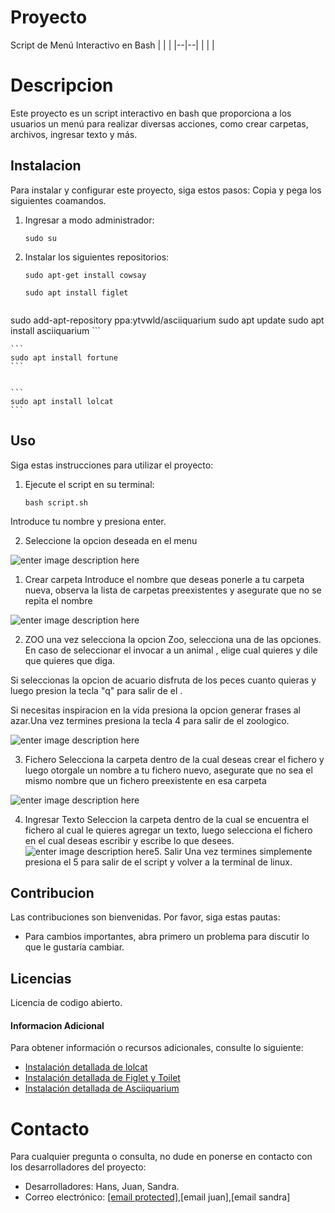
# Proyecto


Script de Menú Interactivo en Bash 
|  |  |
|--|--|
|  |  |

# Descripcion
Este proyecto es un script interactivo en bash que proporciona a los usuarios un menú para realizar diversas acciones, como crear carpetas, archivos, ingresar texto y más.

## Instalacion 

Para instalar y configurar este proyecto, siga estos pasos: Copia y pega los siguientes coamandos.

1.  Ingresar a modo administrador:
    
    ```
    sudo su
    
    ```
    
2.  Instalar los siguientes repositorios:
    
    ```
    sudo apt-get install cowsay
    ```
    
    ```
    sudo apt install figlet 
    ```
    
    ```
   sudo add-apt-repository ppa:ytvwld/asciiquarium
   sudo apt update
   sudo apt install asciiquarium
    ```

    ```
    sudo apt install fortune
    ```
    
    
    ```
    sudo apt install lolcat
    ```
    


## Uso

Siga estas instrucciones para utilizar el proyecto:

1.  Ejecute el script en su terminal:
    
    ```
    bash script.sh
    ```
Introduce tu nombre y presiona enter.

2.  Seleccione  la opcion deseada en el menu
   
![enter image description here](https://i.imgur.com/rWssUw4.png)

1. Crear carpeta
Introduce el nombre que deseas ponerle a tu carpeta nueva, observa la 
lista de carpetas preexistentes y asegurate que no se repita el nombre

![enter image description here](https://i.imgur.com/RCxHi4a.png)
  
2. ZOO
una vez selecciona la opcion Zoo, selecciona una de las opciones. En caso de seleccionar el invocar a un animal , elige cual quieres y dile que quieres que diga.

Si seleccionas la opcion de acuario disfruta de los peces cuanto quieras y luego presion la tecla "q" para salir de el .

Si necesitas inspiracion en la vida presiona la opcion generar frases al azar.Una vez termines presiona la tecla 4 para salir de el zoologico.

![enter image description here](https://i.imgur.com/9gqZPch.png)

3. Fichero
Selecciona la carpeta dentro de la cual deseas crear el fichero y luego otorgale un nombre a tu fichero nuevo, asegurate que no sea el mismo nombre que un fichero preexistente en esa carpeta

![enter image description here](https://i.imgur.com/jytbiJ0.png)

4. Ingresar Texto
Seleccion la carpeta dentro de la cual se encuentra el fichero al cual le quieres agregar un texto, luego selecciona el fichero en el cual deseas escribir y escribe lo que desees.![enter image description here](https://i.imgur.com/LYNsPZ8.png)5. Salir
Una vez termines simplemente presiona el 5 para salir de el script y volver a la terminal de linux.
 
## Contribucion

Las contribuciones son bienvenidas. Por favor, siga estas pautas:

-   Para cambios importantes, abra primero un problema para discutir lo que le gustaría cambiar.
## Licencias
Licencia de codigo abierto.

#### Informacion Adicional

Para obtener información o recursos adicionales, consulte lo siguiente:

-   [Instalación detallada de lolcat](https://esgeeks.com/lolcat-darle-color-terminal-linux/)
-   [Instalación detallada de Figlet y Toilet](https://ubunlog.com/figlet-banners-ascii-terminal/)
-   [Instalación detallada de Asciiquarium](https://www.drivemeca.com/asciiquarium-en-tu-terminal-linux/)

# Contacto

Para cualquier pregunta o consulta, no dude en ponerse en contacto con los desarrolladores del proyecto:

-   Desarrolladores: Hans, Juan, Sandra.
-   Correo electrónico: [[email protected]](https://stackedit.io/cdn-cgi/l/email-protection#fd959c938ea29c8f9c889e92a2cfcdcccfbd959289909c9491d39e9290),[email juan],[email sandra]

